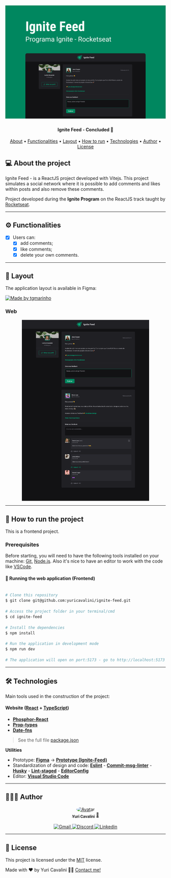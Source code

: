 <h1 align="center">
  <img alt="Ignite-feed-banner" title="Ignite-feed-banner" src="./assets/banner.png" />
</h1>

<h4 align="center">
  Ignite Feed - Concluded 🚀
</h4>

<p align="center">
 <a href="#-about-the-project">About</a> •
 <a href="#-functionalities">Functionalities</a> •
 <a href="#-layout">Layout</a> •
 <a href="#-how-to-run-the-project">How to run</a> •
 <a href="#-technologies">Technologies</a> •
 <a href="#-author">Author</a> •
 <a href="#user-content--license">License</a>
</p>

## 💻 About the project

Ignite Feed - is a ReactJS project developed with Vitejs. This project simulates a social network where it is possible to add comments and likes within posts and also remove these comments.

Project developed during the **Ignite Program** on the ReactJS track taught by [Rocketseat](https://www.rocketseat.com.br/).

---

## ⚙️ Functionalities

- [x] Users can:
  - [x] add comments;
  - [x] like comments;
  - [x] delete your own comments.

---

## 🎨 Layout

The application layout is available in Figma:

<a href="https://www.figma.com/file/XakPTEjiNdP8Pfv5lAjCNM/Ignite-Feed-(Community)">
  <img alt="Made by tgmarinho" src="https://img.shields.io/badge/Acessar%20Layout%20-Figma-%2304D361" />
</a>

### Web

<p align="center" style="display: flex; align-items: flex-start; justify-content: center;">
  <img alt="Ignite-feed-layout" title="#Ignite-feed-layout" src="./assets/layout.png" width="400px" />
</p>

---

## 🚀 How to run the project

This is a frontend project.

### Prerequisites

Before starting, you will need to have the following tools installed on your machine:
[Git](https://git-scm.com), [Node.js](https://nodejs.org/en/).
Also it's nice to have an editor to work with the code like [VSCode](https://code.visualstudio.com/).

#### 🧭 Running the web application (Frontend)

```bash

# Clone this repository
$ git clone git@github.com:yuricavalini/ignite-feed.git

# Access the project folder in your terminal/cmd
$ cd ignite-feed

# Install the dependencies
$ npm install

# Run the application in development mode
$ npm run dev

# The application will open on port:5173 - go to http://localhost:5173

```

---

## 🛠 Technologies

Main tools used in the construction of the project:

#### **Website**  ([React](https://reactjs.org/)  +  [TypeScript](https://www.typescriptlang.org/))

- **[Phosphor-React](https://github.com/phosphor-icons/react)**
- **[Prop-types](https://github.com/facebook/prop-types)**
- **[Date-fns](https://date-fns.org/)**

> See the full file [package.json](https://github.com/yuricavalini/ignite-feed/blob/master/package.json)

**Utilities**

- Prototype:  **[Figma](https://www.figma.com/)**  →  **[Prototype (Ignite-Feed)](https://www.figma.com/file/XakPTEjiNdP8Pfv5lAjCNM/Ignite-Feed-(Community))**
- Standardization of design and code: **[Eslint](https://eslint.org/)** - **[Commit-msg-linter](https://github.com/legend80s/commit-msg-linter)** - **[Husky](https://typicode.github.io/husky/#/)** - **[Lint-staged](https://github.com/okonet/lint-staged)** - **[EditorConfig](https://editorconfig.org/)**
- Editor:  **[Visual Studio Code](https://code.visualstudio.com/)**

---

## 🧑🏻‍💻 Author

<div align="center">
  <a href="https://github.com/yuricavalini">
  <img style="border-radius: 50%;" src="https://github.com/yuricavalini.png" width="100px;" alt="Avatar"/>
  <br />
  <sub><b>Yuri Cavalini</b></sub></a> <a href="https://github.com/yuricavalini" title="Yuri Cavalini">🚀</a>
  <br />
  </a>
</div>
<br />
<div align="center">
  <a title="yuricavalini@gmail.com" href="mailto:yuricavalini@gmail.com?subject=Contact" target="_blank">
    <img src="https://img.shields.io/badge/-Gmail-%23333?style=for-the-badge&logo=gmail" alt="Gmail" />
  </a>
  <a href="https://discordapp.com/users/9585" target="_blank">
    <img src="https://img.shields.io/badge/Discord-7289DA?style=for-the-badge&logo=discord&logoColor=white" alt="Discord" />
  </a>
  <a href="https://linkedin.com/in/yuricavalini" target="_blank">
    <img src="https://img.shields.io/badge/-LinkedIn-%230077B5?style=for-the-badge&logo=linkedin" alt="Linkedin" />
  </a>
</div>

---

## 📝 License

This project is licensed under the [MIT](./LICENSE) license.

Made with ❤️ by Yuri Cavalini 👋🏻 [Contact me!](https://www.linkedin.com/in/yuricavalini/)
